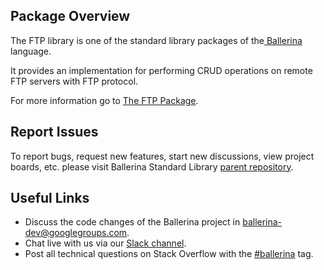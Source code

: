 ## Package Overview

The FTP library is one of the standard library packages of the<a target="_blank" href="https://ballerina.io/"> Ballerina</a> language.

It provides an implementation for performing CRUD operations on remote FTP servers with FTP protocol.

For more information go to [The FTP Package](https://docs.central.ballerina.io/ballerina/ftp/latest).

## Report Issues

To report bugs, request new features, start new discussions, view project boards, etc. please visit Ballerina Standard Library [parent repository](https://github.com/ballerina-platform/ballerina-standard-library).

## Useful Links

* Discuss the code changes of the Ballerina project in [ballerina-dev@googlegroups.com](mailto:ballerina-dev@googlegroups.com).
* Chat live with us via our [Slack channel](https://ballerina.io/community/slack/).
* Post all technical questions on Stack Overflow with the [#ballerina](https://stackoverflow.com/questions/tagged/ballerina) tag.
